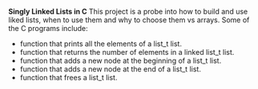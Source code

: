 **Singly Linked Lists in C**
This project is a probe into how to build and use liked lists, when to use them and why to choose them vs arrays.
Some of the C programs include:
*  function that prints all the elements of a list\_t list.
* function that returns the number of elements in a linked list\_t list.
* function that adds a new node at the beginning of a list\_t list.
* function that adds a new node at the end of a list\_t list.
* function that frees a list\_t list.
